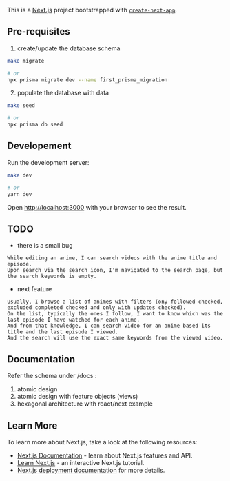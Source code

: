 This is a [Next.js](https://nextjs.org) project bootstrapped with [`create-next-app`](https://nextjs.org/docs/app/api-reference/cli/create-next-app).


## Pre-requisites

1. create/update the database schema


```bash
make migrate

# or
npx prisma migrate dev --name first_prisma_migration
```

2. populate the database with data

```bash
make seed

# or
npx prisma db seed
```

## Developement

Run the development server:

```bash
make dev

# or
yarn dev

```

Open [http://localhost:3000](http://localhost:3000) with your browser to see the result.

## TODO

- there is a small bug

```
While editing an anime, I can search videos with the anime title and episode.
Upon search via the search icon, I'm navigated to the search page, but the search keywords is empty.
```

- next feature

```
Usually, I browse a list of animes with filters (ony followed checked, excluded completed checked and only with updates checked).
On the list, typically the ones I follow, I want to know which was the last episode I have watched for each anime.
And from that knowledge, I can search video for an anime based its title and the last episode I viewed.
And the search will use the exact same keywords from the viewed video.
```

## Documentation

Refer the schema under /docs :

1. atomic design
2. atomic design with feature objects (views)
3. hexagonal architecture with react/next example

## Learn More

To learn more about Next.js, take a look at the following resources:

- [Next.js Documentation](https://nextjs.org/docs) - learn about Next.js features and API.
- [Learn Next.js](https://nextjs.org/learn) - an interactive Next.js tutorial.
- [Next.js deployment documentation](https://nextjs.org/docs/app/building-your-application/deploying) for more details.
